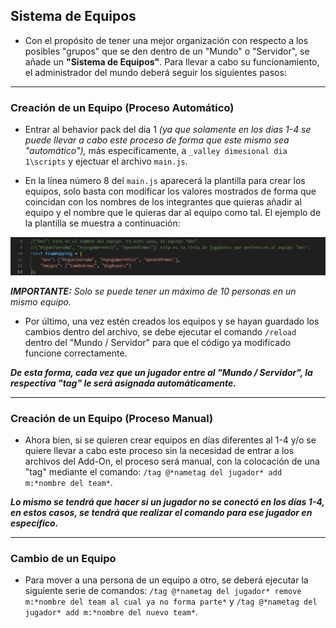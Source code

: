 ## Sistema de Equipos

- Con el propósito de tener una mejor organización con respecto a los posibles "grupos" que se den dentro de un "Mundo" o "Servidor", se añade un **"Sistema de Equipos"**. Para llevar a cabo su funcionamiento, el administrador del mundo deberá seguir los siguientes pasos:

---

### Creación de un Equipo (Proceso Automático)

- Entrar al behavior pack del día 1 *(ya que solamente en los días 1-4 se puede llevar a cabo este proceso de forma que este mismo sea "automático"),* más específicamente, a `_valley dimesional dia 1\scripts` y ejectuar el archivo `main.js`.

- En la línea número 8 del `main.js` aparecerá la plantilla para crear los equipos, solo basta con modificar los valores mostrados de forma que coincidan con los nombres de los integrantes que quieras añadir al equipo y el nombre que le quieras dar al equipo como tal. El ejemplo de la plantilla se muestra a continuación:

![plantilla_equipos](https://github.com/MiguelVeraXd/Valley-Dimensional-Wiki/blob/main/Main/Wiki/assets/crafteo/plantilla_equipos.png)

*__IMPORTANTE:__ Solo se puede tener un máximo de 10 personas en un mismo equipo.*

- Por último, una vez estén creados los equipos y se hayan guardado los cambios dentro del archivo, se debe ejecutar el comando `/reload` dentro del "Mundo / Servidor" para que el código ya modificado funcione correctamente.

***De esta forma, cada vez que un jugador entre al "Mundo / Servidor", la respectiva "tag" le será asignada automáticamente.***

---

### Creación de un Equipo (Proceso Manual)

- Ahora bien, si se quieren crear equipos en días diferentes al 1-4 y/o se quiere llevar a cabo este proceso sin la necesidad de entrar a los archivos del Add-On, el proceso será manual, con la colocación de una "tag" mediante el comando: `/tag @*nametag del jugador* add m:*nombre del team*`. 

***Lo mismo se tendrá que hacer si un jugador no se conectó en los días 1-4, en estos casos, se tendrá que realizar el comando para ese jugador en específico.***

---
 
### Cambio de un Equipo

- Para mover a una persona de un equipo a otro, se deberá ejecutar la siguiente serie de comandos: `/tag @*nametag del jugador* remove m:*nombre del team al cual ya no forma parte*` y `/tag @*nametag del jugador* add m:*nombre del nuevo team*`.
